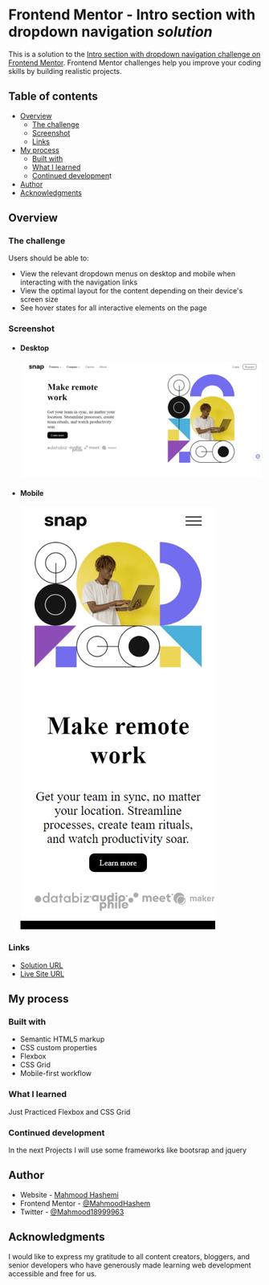 # Frontend Mentor - Intro section with dropdown navigation ***solution***

This is a solution to the [Intro section with dropdown navigation challenge on Frontend Mentor](https://www.frontendmentor.io/challenges/intro-section-with-dropdown-navigation-ryaPetHE5). Frontend Mentor challenges help you improve your coding skills by building realistic projects.

## Table of contents

- [Overview](#overview)
  - [The challenge](#the-challenge)
  - [Screenshot](#screenshot)
  - [Links](#links)
- [My process](#my-process)
  - [Built with](#built-with)
  - [What I learned](#what-i-learned)
  - [Continued developmen](#continued-development)t
- [Author](#author)
- [Acknowledgments](#acknowledgments)

## Overview

### The challenge

Users should be able to:

- View the relevant dropdown menus on desktop and mobile when interacting with the navigation links
- View the optimal layout for the content depending on their device's screen size
- See hover states for all interactive elements on the page

### Screenshot

- #### Desktop

  ![](./images/desktop.png)
- #### Mobile

  ![](./images/mobile.png)

### Links

- [Solution URL](https://github.com/MahmoodHashem/Mentor-Challanges/tree/main/intro-section)
- [Live Site URL](https://mahmoodhashem.github.io/Mentor-Challanges/intro-section/index.html)

## My process

### Built with

- Semantic HTML5 markup
- CSS custom properties
- Flexbox
- CSS Grid
- Mobile-first workflow

### What I learned

Just Practiced Flexbox and CSS Grid

### Continued development

In the next Projects I will use some frameworks like bootsrap and jquery

## Author

- Website - [Mahmood Hashemi](https://t.me/shahmahmood)
- Frontend Mentor - [@MahmoodHashem](https://www.frontendmentor.io/profile/MahmoodHasheme/yourusername)
- Twitter - [@Mahmood18999963](https://twitter.com/Mahmood18999963)

## Acknowledgments

I would like to express my gratitude to all content creators, bloggers, and senior developers who have generously made learning web development accessible and free for us.
